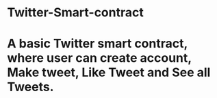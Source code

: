 # Twitter-Smart-contract

# A basic Twitter smart contract, where user can create account, Make tweet, Like Tweet and See all Tweets.

